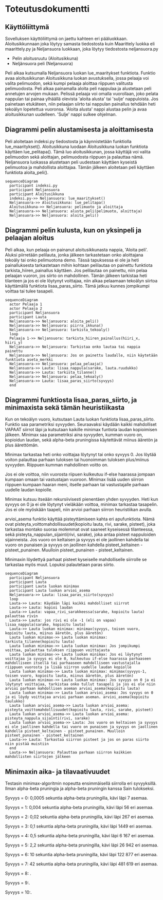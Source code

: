 # Toteutusdokumentti

## Käyttöliittymä

Sovelluksen käyttöliittymä on jaettu kahteen eri pääluokkaan. Aloitusikkunnaan joka löytyy samasta
tiedostosta kuin Maarittely luokka eli maarittely.py ja Neljansuora luokkaan, joka löytyy tiedostosta
neljansuora.py

- Pelin aloitusruutu (Aloitusikkuna)
- Neljänsuora peli (Neljansuora)

Peli alkaa kutsumalla Neljansuora luokan lue_maaritykset funktiota. Funktio avaa aloitusikkunan
Aloitusikkuna luokan avustuksella, jossa pelaaja voi valita pelimuodon, sekä kumpi pelaaja aloittaa
riippuen valitusta pelimuodosta. Peli alkaa painamalla aloita peli nappulaa ja alustetaan peli
annetujen arvojen mukaan. Pelissä pelaaja voi omalla vuorollaan, joko pelata nappulan tai painaa
ylhäällä olevista 'aloita alusta' tai 'sulje' nappuloista. Jos painetaan etukäteen, niin pelaajan siirto
tai nappulan painallus tehdään heti tekoälyn lopetettua vuoronsa. 'Aloita alusta' nappi alustaa pelin
ja avaa aloitusikkunan uudelleen. 'Sulje' nappi sulkee ohjelman.

## Diagrammi pelin alustamisesta ja aloittamisesta

Peli aloitetaan indeksi.py tiedostosta ja käynnistetään funktiolla lue_maaritykset().
Aloitusikkuna luodaan Aloitusikkuna luokan funktiota käyttäen lue_pelitapa(). Tämä luo aloitusikkunan, jossa käyttäjä voi valita pelimuodon sekä aloittajan, pelimuodosta riippuen ja palauttaa nämä. Neljansuora luokassa alustetaan peli uudestaan käyttäen kyseistä pelimuotoa ja mahdollista aloittajaa. Tämän jälkeen aloitetaan peli käyttäen funktiota aloita_peli().

```mermaid
sequenceDiagram
  participant indeksi.py
  participant Neljansuora
  participant Aloitusikkuna
  indeksi.py->> Neljansuora: lue_maaritykset()
  Neljansuora->> Aloitusikkuna: lue_pelitapa()
  Aloitusikkuna->> Neljansuora: pelimuoto ja aloittaja
  Neljansuora->> Neljansuora: alusta_peli(pelimuoto, aloittaja)
  Neljansuora->> Neljansuora: aloita_peli()
```

## Diagrammi pelin kulusta, kun on yksinpeli ja pelaajan aloitus

Peli alkaa, kun pelaaja on painanut aloitusikkunasta nappia, 'Aloita peli'.
Aluksi piirretään pelilauta, jonka jälkeen tarkastetaan onko aloittajana tekoäly tai onko pelimuotona demo. Tässä tapuksessa ei ole ja heti painalluksesta tarkastetaan mihin kohtaan pelilautaa on painettu funktiota tarkista_hiiren_painallus käyttäen. Jos pelilautaa on painettu, niin pelaa pelaajan vuoron, jos siirto on mahdollinen. Tämän jälkeen tarkistaa heti tilanteen ja jos ei ole löytynyt voittajaa, niin alkaa pelaamaan tekoälyn siirtoa käyttämällä funktiota lisaa_paras_siirto. Tämä jatkuu kunnes jompikumpi voittaa tai tulee tasapeli.

```mermaid
sequenceDiagram
  actor Pelaaja 1
  actor Pelaaja 2
  participant Neljansuora
  participant Lauta
  Neljansuora->> Neljansuora: aloita_peli()
  Neljansuora->> Neljansuora: piirra_ikkuna()
  Neljansuora->> Neljansuora: tarkista_tekoaly()
  loop
  Pelaaja 1->> Neljansuora: tarkista_hiiren_painallus(hiiri_x, hiiri_y)
  Neljansuora->> Neljansuora: Tarkistaa onko lautaa tai nappia painettu
  Neljansuora->> Neljansuora: Jos on painettu laudalle, niin käytetään funktiota aseta_merkki
  Neljansuora->> Neljansuora: pelaa_pelaaja()
  Neljansuora->> Lauta: lisaa_nappula(sarake, lauta.ruudukko)
  Neljansuora->> Lauta: tarkista_tilanne()
  Neljansuora->> Neljansuora: pelaa_tekoaly()
  Neljansuora->> Lauta: lisaa_paras_siirto(syvyys)
  end
```

## Diagrammi funktiosta lisaa_paras_siirto, ja minimaxista sekä tämän heuristiikasta

Kun on tekoälyn vuoro, kutsutaan Lauta luokan funktiota lisaa_paras_siirto. Funktio saa parametriksi syvyyden. Seuraavaksi käydään kaikki mahdolliset VAPAAT siirrot läpi ja kutsutaan kaikille minimax funtiota laudan kopioimisen jälkeen. Minimax saa parametriksi aina syvyyden, kumman vuoro on, kopioidun laudan, sekä alpha-beta pruningissa käytettävät miinus ääretön ja plus äärettömän.

Minimax tarkastaa heti onko voittajaa löytynyt tai onko syvyys 0. Jos löytää voiton palauttaa parhaan tuloksen tai huonoimman tuloksen plus/miinus syvyyden. Riippuen kumman mahdollinen voitto on.

Jos ei ole voittoa, niin vuorosta riipuen kulkeutuu if-else haarassa jompaan kumpaan omaan tai vastustajan vuoroon. Minimax lisää uuden siirron riippuen kumpaan haaran meni, itselle parhaan tai vastustajalle parhaan uudelle laudan kopiolle.

Minimax kutsuu itseään rekursiivisesti pienentäen yhden syvyyden. Heti kun syvyys on 0 ja ei ole löytynyt vieläkään voittoa, minimax tarkastaa tasapelin. Jos ei ole myöskään taapeli, niin arvioi parhaan siirron heuristiikan avulla.

arvioi_asema funktio käyttää pisteyttämiseen kahta eri apufunktiota. Nämä ovat pisteyta_voittomahdollisuudet(kopioitu lauta, rivi, sarake, pisteet), joka tarkastaa montako suoraa molemmat ovat saaneet kyseisessä tilanteessa, sekä pisteyta_nappulan_sijainti(rivi, sarake), joka antaa pisteet nappuloiden sijainneista.
Jos vuoro on keltaisen ja syvyys ei ole jaollinen kahdella tai vuoro on punaisen ja syvyys on jaollinen kahdella pisteet_keltainen - pisteet_punainen. Muulloin pisteet_punainen - pisteet_keltainen.

Minimaxin löydettyä parhaat pisteet kyseiselle mahdolliselle siirrolle se tarkastaa myös muut. Lopuksi palautetaan paras siirto. 

```mermaid
sequenceDiagram
  participant Neljansuora
  participant Lauta
  participant Lauta luokan minimax
  participant Lauta luokan arvioi_asema
  Neljansuora->> Lauta: lisaa_paras_siirto(syvyys)
  loop
  Lauta->> Lauta: Käydään läpi kaikki mahdolliset siirrot
  Lauta->> Lauta: kopioi laudan
  Lauta->> Lauta: vapaa_rivi_sarakkeessa(sarake, kopioitu lauta) palauttaa rivin
  Lauta->> Lauta: jos rivi ei ole -1 (eli on vapaa) lisaa_nappula(sarake, kopioitu lauta)
  Lauta->> Lauta luokan minimax: minimax(syvyys, toisen vuoro, kopioitu lauta, miinus ääretön, plus ääretön)
  Lauta luokan minimax->> Lauta luokan minimax: tarkista_tilanne(kopioitu lauta)
  Lauta luokan minimax->> Lauta luokan minimax: Jos jompikumpi voittaa, palauttaa tuloksen riippuen voittajasta
  Lauta luokan minimax->> Lauta luokan minimax: Jos ei löytynyt voittajaa ja syvyys ei ole 0, kulkeutuu if-else haarassa parhaaseen mahdolliseen itsellä tai parhaaseen mahdolliseen vastustajalla riippuen vuorosta ja lisää siirron uudelle laudan kopiolle
  Lauta luokan minimax->> Lauta luokan minimax: minimax(syvyys-1, toisen vuoro, kopioitu lauta, miinus ääretön, plus ääretön)
  Lauta luokan minimax->> Lauta luokan minimax: Jos syvyys on 0 ja ei löytynyt voittajaa, tarkistaa onko tullut tasapeli ja jos ei ole niin arvioi parhaan mahdollisen aseman arvioi_asema(kopioitu lauta)
  Lauta luokan minimax->> Lauta luokan arvioi_asema: Jos syvyys on 0 ja ei löydy voittajaa arvioi parhaan aseman. arvioi_asema(kopioitu taulukko)
  Lauta luokan arvioi_asema->> Lauta luokan arvioi_asema: pisteyta_voittomahdollisuudet(kopioitu lauta, rivi, sarake, pisteet)
  Lauta luokan arvioi_asema->> Lauta luokan arvioi_asema: pisteyta_nappula_sijainti(rivi, sarake)
  Lauta luokan arvioi_asema->> Lauta: Jos vuoro on keltaisen ja syvyys ei ole jaollinen kahdella tai vuoro on punaisen ja syvyys on jaollinen kahdella pisteet_keltainen - pisteet_punainen. Muulloin pisteet_punainen - pisteet_keltainen
  Lauta->> Lauta: Tarkastaa siirron pisteet ja jos on paras siirto niin pistää muistiin
  end
  Lauta->> Neljansuora: Palauttaa parhaan siirron kaikkien mahdollisten siirtojen jälkeen
```

## Minimaxin aika- ja tilavaativuudet

Testasin minimax-algoritmin nopeutta ensimmäisellä siirrolla eri syvyyksillä. Ilman alpha-beta pruningia ja alpha-beta pruningin kanssa
Sain tulokseksi.

Syvyys = 0: 0,0005 sekuntia alpha-beta pruningilla, kävi läpi 7 asemaa. 

Syvyys = 1: 0,004 sekuntia alpha-beta pruningilla, kävi läpi 56 eri asemaa.

Syvyys = 2: 0,02 sekuntia alpha-beta pruningilla, kävi läpi 267 eri asemaa.

Syvyys = 3: 0,1 sekuntia alpha-beta pruningilla, kävi läpi 1449 eri asemaa.

Syvyys = 4: 0,5 sekuntia alpha-beta pruningilla, kävi läpi 6 167 eri asemaa.

Syvyys = 5: 2,2 sekuntia alpha-beta pruningilla, kävi läpi 26 942 eri asemaa.

Syvyys = 6: 10 sekuntia alpha-beta pruningilla, kävi läpi 122 877 eri asemaa.

Syvyys = 7: 42 sekuntia alpha-beta pruningilla, kävi läpi 481 619 eri asemaa.

Syvyys = 8: .

Syvyys = 9:.

Syvyys = 10:.
